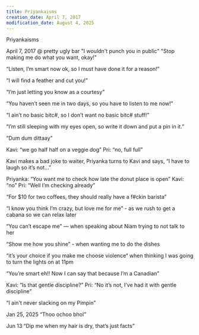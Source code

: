 ```yaml
---
title: Priyankaisms
creation_date: April 7, 2017
modification_date: August 4, 2025
---
```



Priyankaisms 

April 7, 2017 @ pretty ugly bar
"I wouldn't punch you in public"
"Stop making me do what you want, okay!"

“Listen, I’m smart now ok, so I must have done it for a reason!”

“I will find a feather and cut you!”

“I’m just letting you know as a courtesy”

“You haven’t seen me in two days, so you have to listen to me now!”

“I ain’t no basic bitc#, so I don’t want no basic bitc# stuff!”

“I’m still sleeping with my eyes open, so write it down and put a pin in it.”

“Dum dum dittaay”

Kavi: “we go half half on a veggie dog”
Pri: “no, full full”

Kavi makes a bad joke to waiter,
Priyanka turns to Kavi and says,
“I have to laugh so it’s not...”

Priyanka:
“You want me to check how late the donut place is open”
Kavi: 
“no”
Pri: 
“Well I’m checking already”

“For $10 for two coffees, they should really have a f#ckin barista”

“I know you think I’m crazy, but love me for me” - as we rush to get a cabana so we can relax later

“You can’t escape me” — when speaking about Niam trying to not talk to her 

“Show me how you shine” - when wanting me to do the dishes 

“it’s your choice if you make me choose violence“ when thinking I was going to turn the lights on at 11pm

“You’re smart eh!! Now I can say that because I’m a Canadian”

Kavi: “Is that gentle discipline?”
Pri: “No it’s not, I’ve had it with gentle discipline”

“I ain't never slacking on my Pimpin”

Jan 25, 2025
“Thoo ochoo bhol”

Jun 13
“Dip me when my hair is dry, that’s just facts”

